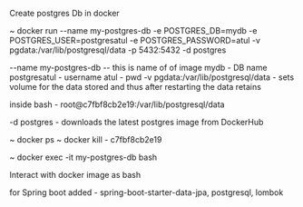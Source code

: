 Create postgres Db in docker 

~ docker run --name my-postgres-db -e POSTGRES_DB=mydb -e POSTGRES_USER=postgresatul -e POSTGRES_PASSWORD=atul -v pgdata:/var/lib/postgresql/data -p 5432:5432 -d postgres

--name my-postgres-db -- this is name of of image
mydb - DB name 
postgresatul - username
atul - pwd
-v pgdata:/var/lib/postgresql/data  - sets volume for the data stored and thus after restarting the data retains

inside bash - root@c7fbf8cb2e19:/var/lib/postgresql/data

-d postgres - downloads the latest postgres image from DockerHub

~ docker ps
~ docker kill <containerId>   - c7fbf8cb2e19

~ docker exec -it my-postgres-db bash

Interact with docker image as bash

for Spring boot  added - spring-boot-starter-data-jpa, postgresql, lombok